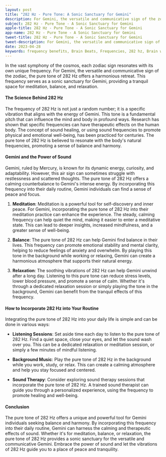 ```yaml
---
layout: post
title: "282 Hz - Pure Tone: A Sonic Sanctuary for Gemini"
description: For Gemini, the versatile and communicative sign of the zodiac, the pure tone of 282 Hz offers a harmonious retreat.
subject: 282 Hz - Pure Tone - A Sonic Sanctuary for Gemini
apple-title: 282 Hz - Pure Tone - A Sonic Sanctuary for Gemini
app-name: 282 Hz - Pure Tone - A Sonic Sanctuary for Gemini
tweet-title: 282 Hz - Pure Tone - A Sonic Sanctuary for Gemini
tweet-description: For Gemini, the versatile and communicative sign of the zodiac, the pure tone of 282 Hz offers a harmonious retreat.
date: 2023-04-28
keywords: frequency benefits, Brain Beats, Frequencies, 282 hz, Brain wave entrainment, sound therapy, gemini, meditation, healing
---
```


In the vast symphony of the cosmos, each zodiac sign resonates with its own unique frequency. For Gemini, the versatile and communicative sign of the zodiac, the pure tone of 282 Hz offers a harmonious retreat. This frequency serves as a sonic sanctuary for Gemini, providing a tranquil space for meditation, balance, and relaxation.

#### The Science Behind 282 Hz

The frequency of 282 Hz is not just a random number; it is a specific vibration that aligns with the energy of Gemini. This tone is a fundamental pitch that can influence the mind and body in profound ways. Research has shown that specific frequencies can have therapeutic effects on the human body. The concept of sound healing, or using sound frequencies to promote physical and emotional well-being, has been practiced for centuries. The pure tone of 282 Hz is believed to resonate with the body's natural frequencies, promoting a sense of balance and harmony.

#### Gemini and the Power of Sound

Gemini, ruled by Mercury, is known for its dynamic energy, curiosity, and adaptability. However, this air sign can sometimes struggle with restlessness and scattered thoughts. The pure tone of 282 Hz offers a calming counterbalance to Gemini's intense energy. By incorporating this frequency into their daily routine, Gemini individuals can find a sense of peace and focus.

1. **Meditation**: Meditation is a powerful tool for self-discovery and inner peace. For Gemini, incorporating the pure tone of 282 Hz into their meditation practice can enhance the experience. The steady, calming frequency can help quiet the mind, making it easier to enter a meditative state. This can lead to deeper insights, increased mindfulness, and a greater sense of well-being.

2. **Balance**: The pure tone of 282 Hz can help Gemini find balance in their lives. This frequency can promote emotional stability and mental clarity, helping to reduce feelings of anxiety and overwhelm. By playing this tone in the background while working or relaxing, Gemini can create a harmonious atmosphere that supports their natural energy.

3. **Relaxation**: The soothing vibrations of 282 Hz can help Gemini unwind after a long day. Listening to this pure tone can reduce stress levels, lower blood pressure, and promote a sense of calm. Whether it's through a dedicated relaxation session or simply playing the tone in the background, Gemini can benefit from the tranquil effects of this frequency.

#### How to Incorporate 282 Hz into Your Routine

Integrating the pure tone of 282 Hz into your daily life is simple and can be done in various ways:

- **Listening Sessions**: Set aside time each day to listen to the pure tone of 282 Hz. Find a quiet space, close your eyes, and let the sound wash over you. This can be a dedicated relaxation or meditation session, or simply a few minutes of mindful listening.

- **Background Music**: Play the pure tone of 282 Hz in the background while you work, study, or relax. This can create a calming atmosphere and help you stay focused and centered.

- **Sound Therapy**: Consider exploring sound therapy sessions that incorporate the pure tone of 282 Hz. A trained sound therapist can guide you through a personalized experience, using the frequency to promote healing and well-being.

#### Conclusion

The pure tone of 282 Hz offers a unique and powerful tool for Gemini individuals seeking balance and harmony. By incorporating this frequency into their daily routine, Gemini can harness the calming and therapeutic effects of sound. Whether it's for meditation, balance, or relaxation, the pure tone of 282 Hz provides a sonic sanctuary for the versatile and communicative Gemini. Embrace the power of sound and let the vibrations of 282 Hz guide you to a place of peace and tranquility.